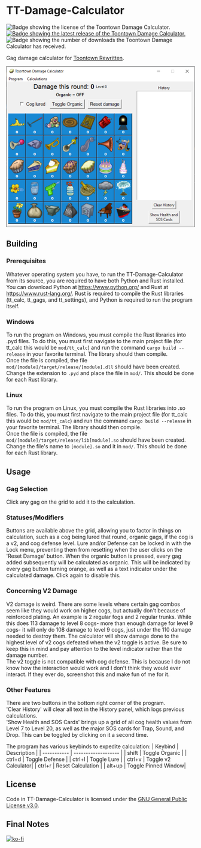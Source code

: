 # TT-Damage-Calculator

![Badge showing the license of the Toontown Damage Calculator.](https://img.shields.io/github/license/Vhou-Atroph/TT-Damage-Calculator) [![Badge showing the latest release of the Toontown Damage Calculator.](https://img.shields.io/github/v/release/Vhou-Atroph/TT-Damage-Calculator)](https://github.com/Vhou-Atroph/TT-Damage-Calculator/releases/latest) ![Badge showing the number of downloads the Toontown Damage Calculator has received.](https://img.shields.io/github/downloads/Vhou-Atroph/TT-Damage-Calculator/total?style=plastic)

 Gag damage calculator for [Toontown Rewritten](https://toontownrewritten.com/).

![The Program](https://github.com/Vhou-Atroph/TT-Damage-Calculator/blob/main/preview.png?raw=true)

## Building

### Prerequisites

Whatever operating system you have, to run the TT-Damage-Calculator from its source, you are required to have both Python and Rust installed. You can download Python at <https://www.python.org/> and Rust at <https://www.rust-lang.org/>. Rust is required to compile the Rust libraries (tt_calc, tt_gags, and tt_settings), and Python is required to run the program itself.

### Windows

To run the program on Windows, you must compile the Rust libraries into .pyd files. To do this, you must first navigate to the main project file (for tt_calc this would be `mod/tt_calc`) and run the command `cargo build --release` in your favorite terminal. The library should then compile.  
Once the file is compiled, the file `mod/[module]/target/release/[module].dll` should have been created. Change the extension to `.pyd` and place the file in `mod/`. This should be done for each Rust library.

### Linux

To run the program on Linux, you must compile the Rust libraries into .so files. To do this, you must first navigate to the main project file (for tt_calc this would be `mod/tt_calc`) and run the command `cargo build --release` in your favorite terminal. The library should then compile.  
Once the file is compiled, the file `mod/[module]/target/release/lib[module].so` should have been created. Change the file's name to `[module].so` and it in `mod/`. This should be done for each Rust library.

## Usage

### Gag Selection

Click any gag on the grid to add it to the calculation.

### Statuses/Modifiers

Buttons are available above the grid, allowing you to factor in things on calculation, such as a cog being lured that round, organic gags, if the cog is a v2, and cog defense level. Lure and/or Defense can be locked in with the Lock menu, preventing them from resetting when the user clicks on the 'Reset Damage' button. When the organic button is pressed, every gag added subsequently will be calculated as organic. This will be indicated by every gag button turning orange, as well as a text indicator under the calculated damage. Click again to disable this.  

### Concerning V2 Damage

V2 damage is weird. There are some levels where certain gag combos seem like they would work on higher cogs, but actually don't because of reinforced plating. An example is 2 regular fogs and 2 regular trunks. While this does 113 damage to level 8 cogs- more than enough damage for level 9 cogs- it will only do 108 damage to level 9 cogs, just under the 110 damage needed to destroy them. The calculator will show damage done to the highest level of v2 cogs defeated when the v2 toggle is active. Be sure to keep this in mind and pay attention to the level indicator rather than the damage number.  
The v2 toggle is not compatible with cog defense. This is because I do not know how the interaction would work and I don't think they would ever interact. If they ever do, screenshot this and make fun of me for it.  

### Other Features

There are two buttons in the bottom right corner of the program.  
'Clear History' will clear all text in the History panel, which logs previous calculations.  
'Show Health and SOS Cards' brings up a grid of all cog health values from Level 7 to Level 20, as well as the major SOS cards for Trap, Sound, and Drop. This can be toggled by clicking on it a second time.

The program has various keybinds to expedite calculation:
| Keybind     | Description         |
| ----------- | ------------------- |
| shift       | Toggle Organic      |
| ctrl+d      | Toggle Defense      |
| ctrl+l      | Toggle Lure         |
| ctrl+v      | Toggle v2 Calculator|
| ctrl+r      | Reset Calculation   |
| alt+up      | Toggle Pinned Window|

## License

Code in TT-Damage-Calculator is licensed under the [GNU General Public License v3.0](/LICENSE).

## Final Notes

[![ko-fi](https://ko-fi.com/img/githubbutton_sm.svg)](https://ko-fi.com/I2I65IWZG)
